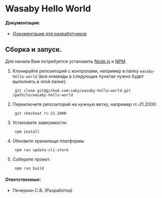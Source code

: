 # Wasaby Hello World
#### Документация:
- [Документация для разработчиков](https://wasaby.dev)

## Сборка и запуск.

Для начала Вам потребуется установить [Node.js](http://nodejs.org/) и [NPM](http://npmjs.com).

1. Клонируйте репозиторий с контролами, например в папку `wasaby-hello-world` (все команды в следующих пунктах нужно будет выполнять в этой папке):

        git clone git@github.com:saby/wasaby-hello-world.git /path/to/wasaby-hello-world

2. Переключите репозиторий на нужную ветку, например rc-21.2000:

        git checkout rc-21.2000

3. Установите зависимости:

        npm install

4. Обновите хранилище платформы

        npm run update-cli-store

5. Cоберите проект:

        npm run build

#### Ответственные:
- Печеркин С.В. (Разработка)

